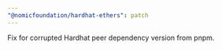 ```yaml
---
"@nomicfoundation/hardhat-ethers": patch
---
```


Fix for corrupted Hardhat peer dependency version from pnpm.
